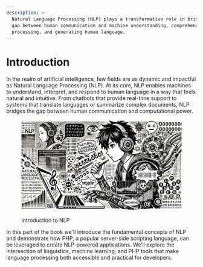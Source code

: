 ```yaml
---
description: >-
  Natural Language Processing (NLP) plays a transformative role in bridging the
  gap between human communication and machine understanding, comprehending,
  processing, and generating human language.
---
```


# Introduction

In the realm of artificial intelligence, few fields are as dynamic and impactful as Natural Language Processing (NLP). At its core, NLP enables machines to understand, interpret, and respond to human language in a way that feels natural and intuitive. From chatbots that provide real-time support to systems that translate languages or summarize complex documents, NLP bridges the gap between human communication and computational power.

<figure><img src="../../.gitbook/assets/nlp-introduction-min.png" alt=""><figcaption><p>Introduction to NLP</p></figcaption></figure>

In this part of the book we'll introduce the fundamental concepts of NLP and demonstrate how PHP, a popular server-side scripting language, can be leveraged to create NLP-powered applications. We’ll explore the intersection of linguistics, machine learning, and PHP tools that make language processing both accessible and practical for developers.
